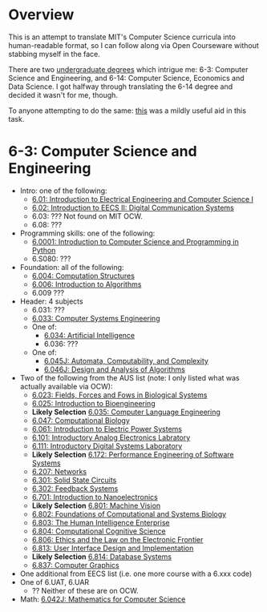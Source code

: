 # Overview

This is an attempt to translate MIT's Computer Science curricula into human-readable format, so I can follow along via Open Courseware without stabbing myself in the face.

There are two [undergraduate degrees](https://www.eecs.mit.edu/curriculum2017) which intrigue me: 6-3: Computer Science and Engineering, and 6-14: Computer Science, Economics and Data Science. I got halfway through translating the 6-14 degree and decided it wasn't for me, though.

To anyone attempting to do the same: [this](https://everything2.com/title/MIT+Course+Numbers) was a mildly useful aid in this task.

# 6-3: Computer Science and Engineering

* Intro: one of the following:
  * [6.01: Introduction to Electrical Engineering and Computer Science I](https://ocw.mit.edu/courses/electrical-engineering-and-computer-science/6-01sc-introduction-to-electrical-engineering-and-computer-science-i-spring-2011/)
  * [6.02: Introduction to EECS II: Digital Communication Systems](https://ocw.mit.edu/courses/electrical-engineering-and-computer-science/6-02-introduction-to-eecs-ii-digital-communication-systems-fall-2012/)
  * 6.03: ??? Not found on MIT OCW.
  * 6.08: ???
* Programming skills: one of the following:
  * [6.0001: Introduction to Computer Science and Programming in Python](https://ocw.mit.edu/courses/electrical-engineering-and-computer-science/6-0001-introduction-to-computer-science-and-programming-in-python-fall-2016/)
  * 6.S080: ???
* Foundation: all of the following:
  * [6.004: Computation Structures](https://ocw.mit.edu/courses/electrical-engineering-and-computer-science/6-004-computation-structures-spring-2009/)
  * [6.006: Introduction to Algorithms](https://ocw.mit.edu/courses/electrical-engineering-and-computer-science/6-006-introduction-to-algorithms-fall-2011/)
  * 6.009 ???
* Header: 4 subjects
  * 6.031: ???
  * [6.033: Computer Systems Engineering](https://ocw.mit.edu/courses/electrical-engineering-and-computer-science/6-033-computer-system-engineering-spring-2009/)
  * One of:
    * [6.034: Artificial Intelligence](https://ocw.mit.edu/courses/electrical-engineering-and-computer-science/6-034-artificial-intelligence-fall-2010/)
    * 6.036: ???
  * One of:
    * [6.045J: Automata, Computability, and Complexity](https://ocw.mit.edu/courses/electrical-engineering-and-computer-science/6-045j-automata-computability-and-complexity-spring-2011/)
    * [6.046J: Design and Analysis of Algorithms](https://ocw.mit.edu/courses/electrical-engineering-and-computer-science/6-046j-design-and-analysis-of-algorithms-spring-2015/)
* Two of the following from the AUS list (note: I only listed what was actually available via OCW):
  * [6.023: Fields, Forces and Fows in Biological Systems ](https://ocw.mit.edu/courses/biological-engineering/20-330j-fields-forces-and-flows-in-biological-systems-spring-2007/)
  * [6.025: Introduction to Bioengineering](https://ocw.mit.edu/courses/biological-engineering/20-010j-introduction-to-bioengineering-be-010j-spring-2006/)
  * **Likely Selection** [6.035: Computer Language Engineering](https://ocw.mit.edu/courses/electrical-engineering-and-computer-science/6-035-computer-language-engineering-spring-2010/)
  * [6.047: Computational Biology](https://ocw.mit.edu/courses/electrical-engineering-and-computer-science/6-047-computational-biology-fall-2015/)
  * [6.061: Introduction to Electric Power Systems](https://ocw.mit.edu/courses/electrical-engineering-and-computer-science/6-061-introduction-to-electric-power-systems-spring-2011/)
  * [6.101: Introductory Analog Electronics Labratory](https://ocw.mit.edu/courses/electrical-engineering-and-computer-science/6-101-introductory-analog-electronics-laboratory-spring-2007/)
  * [6.111: Introductory Digital Systems Laboratory](https://ocw.mit.edu/courses/electrical-engineering-and-computer-science/6-111-introductory-digital-systems-laboratory-spring-2006/)
  * **Likely Selection** [6.172: Performance Engineering of Software Systems](https://ocw.mit.edu/courses/electrical-engineering-and-computer-science/6-172-performance-engineering-of-software-systems-fall-2010/)
  * [6.207: Networks](https://ocw.mit.edu/courses/economics/14-15j-networks-fall-2009/)
  * [6.301: Solid State Circuits](https://ocw.mit.edu/courses/electrical-engineering-and-computer-science/6-301-solid-state-circuits-fall-2010/)
  * [6.302: Feedback Systems](https://ocw.mit.edu/courses/electrical-engineering-and-computer-science/6-302-feedback-systems-spring-2007/)
  * [6.701: Introduction to Nanoelectronics](https://ocw.mit.edu/courses/electrical-engineering-and-computer-science/6-701-introduction-to-nanoelectronics-spring-2010/)
  * **Likely Selection** [6.801: Machine Vision](https://ocw.mit.edu/courses/electrical-engineering-and-computer-science/6-801-machine-vision-fall-2004/)
  * [6.802: Foundations of Computational and Systems Biology](https://ocw.mit.edu/courses/biology/7-91j-foundations-of-computational-and-systems-biology-spring-2014/)
  * [6.803: The Human Intelligence Enterprise](https://ocw.mit.edu/courses/electrical-engineering-and-computer-science/6-803-the-human-intelligence-enterprise-spring-2006/)
  * [6.804: Computational Cognitive Science](https://ocw.mit.edu/courses/brain-and-cognitive-sciences/9-66j-computational-cognitive-science-fall-2004/)
  * [6.806: Ethics and the Law on the Electronic Frontier](https://ocw.mit.edu/courses/electrical-engineering-and-computer-science/6-805-ethics-and-the-law-on-the-electronic-frontier-fall-2005/)
  * [6.813: User Interface Design and Implementation](https://ocw.mit.edu/courses/electrical-engineering-and-computer-science/6-831-user-interface-design-and-implementation-spring-2011/)
  * **Likely Selection** [6.814: Database Systems](https://ocw.mit.edu/courses/electrical-engineering-and-computer-science/6-830-database-systems-fall-2010/)
  * [6.837: Computer Graphics](https://ocw.mit.edu/courses/electrical-engineering-and-computer-science/6-837-computer-graphics-fall-2012/)
* One additional from EECS list (i.e. one more course with a 6.xxx code)
* One of 6.UAT, 6.UAR
  * ?? Neither of these are on OCW.
* Math: [6.042J: Mathematics for Computer Science](https://ocw.mit.edu/courses/electrical-engineering-and-computer-science/6-042j-mathematics-for-computer-science-spring-2015/)
